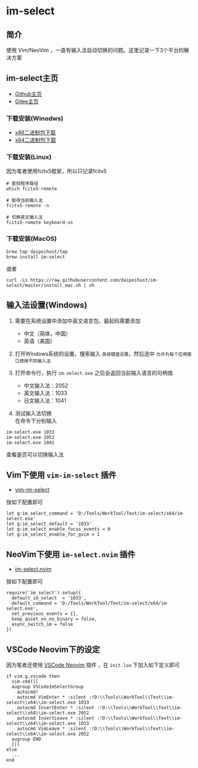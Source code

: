 # im-select

## 简介
使用 Vim/NeoVim ，一直有输入法自动切换的问题。这里记录一下3个平台的解决方案

## im-select主页
 - [Github主页](https://github.com/daipeihust/im-select)
 - [Gitee主页](https://gitee.com/ianaxe/im-select)

### 下载安装(Winodws)
 - [x86二进制包下载](https://github.com/daipeihust/im-select/raw/master/im-select-win/out/x86/im-select.exe)
 - [x64二进制包下载](https://github.com/daipeihust/im-select/raw/master/im-select-win/out/x64/im-select.exe)

### 下载安装(Linux)
因为笔者使用fcitx5框架，所以只记录fcitx5
```
# 查找程序路径
which fcitx5-remote

# 取得当前输入法
fcitx5-remote -n

# 切换英文输入法
fcitx5-remote keyboard-us
```

### 下载安装(MacOS)
```
brew tap daipeihust/tap
brew install im-select
```
或者
```
curl -Ls https://raw.githubusercontent.com/daipeihust/im-select/master/install_mac.sh | sh
```

## 输入法设置(Windows)
1. 需要在系统设置中添加中英文语言包，最起码需要添加
    - 中文（简体，中国）
    - 英语（美国）

2. 打开Windows系统的设置，搜索输入 ``高级键盘设置``，然后选中 ``允许为每个应用窗口使用不同输入法``

3. 打开命令行，执行 ``im-select.exe`` 之后会返回当前输入语言的句柄值  
    - 中文输入法：2052
    - 英文输入法：1033
    - 日文输入法：1041

4. 测试输入法切换  
在命令下分别输入
```
im-select.exe 1033
im-select.exe 2052
im-select.exe 1041
```
查看是否可以切换输入法

## Vim下使用 ``vim-im-select`` 插件
 - [vim-im-select](https://github.com/brglng/vim-im-select)  

按如下配置即可
```
let g:im_select_command = 'D:/Tools/WorkTool/Text/im-select/x64/im-select.exe'
let g:im_select_default = '1033'
let g:im_select_enable_focus_events = 0
let g:im_select_enable_for_gvim = 1
```
## NeoVim下使用 ``im-select.nvim`` 插件
 - [im-select.nvim](https://github.com/keaising/im-select.nvim)  

按如下配置即可
```
require('im_select').setup({
  default_im_select  = '1033',
  default_command = 'D:/Tools/WorkTool/Text/im-select/x64/im-select.exe',
  set_previous_events = {},
  keep_quiet_on_no_binary = false,
  async_switch_im = false
})
```

## VSCode Neovim下的设定
因为笔者还使用 [VSCode Neovim](https://marketplace.visualstudio.com/items?itemName=asvetliakov.vscode-neovim) 插件 ，在 ``init.lua`` 下加入如下定义即可
```
if vim.g.vscode then
  vim.cmd([[
  augroup VSCodeImSelectGroup
    autocmd!
    autocmd VimEnter * :silent :!D:\\Tools\\WorkTool\\Text\\im-select\\x64\\im-select.exe 1033
    autocmd InsertEnter * :silent :!D:\\Tools\\WorkTool\\Text\\im-select\\x64\\im-select.exe 2052
    autocmd InsertLeave * :silent :!D:\\Tools\\WorkTool\\Text\\im-select\\x64\\im-select.exe 1033
    autocmd VimLeave * :silent :!D:\\Tools\\WorkTool\\Text\\im-select\\x64\\im-select.exe 2052
  augroup END
  ]])
else
  ...
end
```
